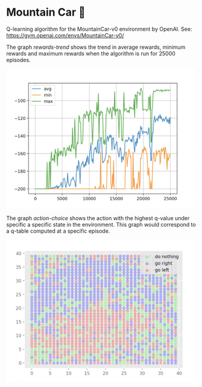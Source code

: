 # Mountain Car 🚗

Q-learning algorithm for the MountainCar-v0 environment by OpenAI. See: https://gym.openai.com/envs/MountainCar-v0/

The graph _rewards-trend_ shows the trend in average rewards, minimum rewards and maximum rewards when the algorithm is run for 25000 episodes.

<img src="./graphs/rewards-trend.png" width="500">

The graph _action-choice_ shows the action with the highest q-value under specific a specific state in the environment. This graph would correspond to a q-table computed at a specific episode.

<img src="./graphs/action-choice.png" width="500">
